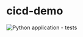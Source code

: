 # cicd-demo

![Python application - tests](https://github.com/cn-dino/cicd-demo/workflows/Python%20application%20-%20tests/badge.svg)


